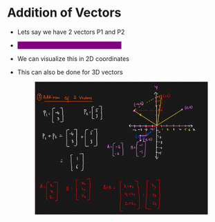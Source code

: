 # Addition of Vectors

* Lets say we have 2 vectors P1 and P2
* <mark style="color:purple;background-color:purple;">**We add corresponding coordinates**</mark>
* We can visualize this in 2D coordinates
*   This can also be done for 3D vectors

    <figure><img src="../../.gitbook/assets/image (4) (1) (1) (1) (1) (1) (1).png" alt=""><figcaption></figcaption></figure>
